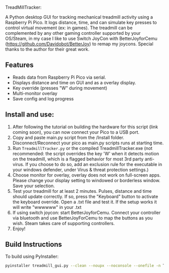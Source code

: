 TreadMillTracker:

A Python desktop GUI for tracking mechanical treadmill activity using a Raspberry Pi Pico. It logs distance, time, and can simulate key presses to control virtual movement (ex: in games).
The treadmill can be complemented by any other gaming controller supported by your OS/Steam, in my case I like to use Switch JoyCon with BetterJoyforCemu (https://github.com/Davidobot/BetterJoy) to remap my joycons. 
Special thanks to the author for their great work.


## Features
- Reads data from Raspberry Pi Pico via serial. 
- Displays distance and time on GUI and as a overlay display.
- Key override (presses "W" during movement)
- Multi-monitor overlay
- Save config and log progress


## Install and use:

1. After following the tutorial on building the hardware for this script (link coming soon), you can now connect your Pico to a USB port. 
2. Copy and paste main.py script from the /Install folder. Disconnect/Reconnect your pico as main.py scripts runs at starting time.
3. Run `TreadmillTracker.py` or the compiled TreadmillTracker.exe (not recommended: the script overrides the key 'W' when it detects motion on the treadmill, which is a flagged behavior for most 3rd party anti-virus.
   If you choose to do so, add an exclusion rule for the executable in your windows defender, under Virus & threat protection settings.)
5. Choose monitor for overlay, overlay does not work on full-screen apps. Please change your display setting to windowed or borderless window. Save your selection.
6. Test your treadmill for at least 2 minutes. Pulses, distance and time should update correctly. If so, press the "Keyboard" button to activate the keyboard override. Open a .txt file and test it. If the setup works it will write "wwwwww" in your .txt
7. If using switch joycon: start BetterJoyforCemu. Connect your controller via bluetooth and use BetterJoyForCemu to map the buttons as you wish. Steam takes care of supporting controllers.
8. Enjoy!

## Build Instructions

To build using PyInstaller:

```bash
pyinstaller treadmill_gui.py --clean --noupx --noconsole --onefile -n TreadMillTracker --add-data "config.json;." --add-data "gui_log.txt;." --add-data "LICENSE.txt;." --add-data "TreadmillTracker_icon.png;."  --icon=TreadmillTracker_icon.png

